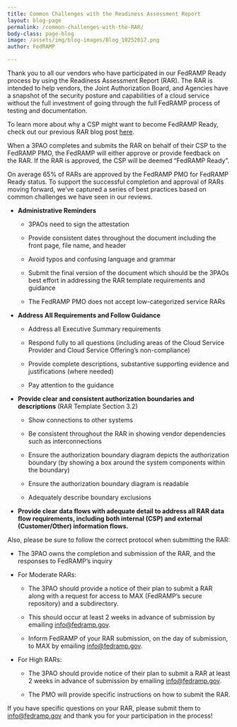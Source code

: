 ```yaml
---
title: Common Challenges with the Readiness Assessment Report
layout: blog-page
permalink: /common-challenges-with-the-RAR/
body-class: page-blog
image: /assets/img/blog-images/Blog_10252017.png
author: FedRAMP

---
```


Thank you to all our vendors who have participated in our FedRAMP Ready process by using the Readiness Assessment Report (RAR). The RAR is intended to help vendors, the Joint Authorization Board, and Agencies have a snapshot of the security posture and capabilities  of a cloud service without the full investment of going through the full FedRAMP process of testing and documentation.

To learn more about why a CSP might want to become FedRAMP Ready, check out our previous RAR blog post [here](https://www.fedramp.gov/why-become-fedramp-ready/).

When a 3PAO completes and submits the RAR on behalf of their CSP to the FedRAMP PMO, the FedRAMP will either approve or provide feedback on the RAR. If the RAR is approved, the CSP will be deemed “FedRAMP Ready”.

On average 65% of RARs are approved by the FedRAMP PMO for FedRAMP Ready status. To support the successful completion and approval of RARs moving forward, we’ve captured a series of best practices based on common challenges we have seen in our reviews.


* **Administrative Reminders**
    * 3PAOs need to sign the attestation

    * Provide consistent dates throughout the document including the front page, file name, and header

    * Avoid typos and confusing language and grammar

    * Submit the final version of the document which should be the 3PAOs best effort in addressing the RAR template requirements and guidance

    * The FedRAMP PMO does not accept low-categorized service RARs


* **Address All Requirements and Follow Guidance**

    * Address all Executive Summary requirements

    * Respond fully to all questions (including areas of the Cloud Service Provider and Cloud Service Offering’s non-compliance)

    * Provide complete descriptions, substantive supporting evidence and justifications (where needed)

    * Pay attention to the guidance


* **Provide clear and consistent authorization boundaries and descriptions** (RAR Template Section 3.2)

    * Show connections to other systems

    * Be consistent throughout the RAR in showing vendor dependencies such as interconnections

    * Ensure the authorization boundary diagram depicts the authorization boundary (by showing a box around the system components within the boundary)

    * Ensure the authorization boundary diagram is readable

    * Adequately describe boundary exclusions


* **Provide clear data flows with adequate detail to address all RAR data flow requirements, including both internal (CSP) and external (Customer/Other) information flows.**

Also, please be sure to follow the correct protocol when submitting the RAR:

* The 3PAO owns the completion and submission of the RAR, and the responses to FedRAMP’s inquiry

* For Moderate RARs:
    * The 3PAO should provide a notice of their plan to submit a RAR along with a request for access to MAX (FedRAMP’s secure repository) and a subdirectory.
    
    * This should occur at least 2 weeks in advance of submission by emailing info@fedramp.gov.

    * Inform FedRAMP of your RAR submission, on the day of submission, to MAX by emailing info@fedramp.gov.

* For High RARs:
    * The 3PAO should provide notice of their plan to submit a RAR at least 2 weeks in advance of submission by emailing info@fedramp.gov.

    * The PMO will provide specific instructions on how to submit the RAR.

If you have specific questions on your RAR, please submit them to [info@fedramp.gov](mailto:info@fedramp.gov) and thank you for your participation in the process!
